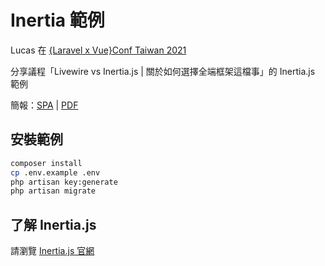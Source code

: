 # Inertia 範例

Lucas 在 [{Laravel x Vue}Conf Taiwan 2021](https://laravelconf.tw/)

分享議程「Livewire vs Inertia.js | 關於如何選擇全端框架這檔事」的 Inertia.js 範例

簡報：[SPA](https://laravelconf-2021-livewire-inertiajs-slide.vercel.app/) | [PDF](https://laravelconf-2021-livewire-inertiajs-slide.vercel.app/pdf)

## 安裝範例

```bash
composer install
cp .env.example .env
php artisan key:generate
php artisan migrate
```

## 了解 Inertia.js

請瀏覽 [Inertia.js 官網](https://inertiajs.com/)
